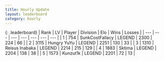 ```yaml
---
title: Hourly Update
layout: leaderboard
category: hourly
---
```


{: .leaderboard}
| Rank | LV | Player | Division | Elo | Wins | Losses |
| --- | --- | --- | --- | --- | --- | --- |
| <span data-change="0">1</span> | 754 | <span title="ID: 402846">SunkCostFallacy</span> | LEGEND | <span data-change="0">2300</span> | <span data-change="0">224</span> | <span data-change="0">66</span> |
| <span data-change="0">2</span> | 3115 | <span title="ID: 164871">Hungry YuYu</span> | LEGEND | <span data-change="0">2251</span> | <span data-change="0">130</span> | <span data-change="0">33</span> |
| <span data-change="0">3</span> | 1310 | <span title="ID: 451068">Reisus Inabaka</span> | LEGEND | <span data-change="3">2214</span> | <span data-change="1">215</span> | <span data-change="0">129</span> |
| <span data-change="0">4</span> | 1883 | <span title="ID: 353063">Sktima</span> | LEGEND | <span data-change="0">2204</span> | <span data-change="0">138</span> | <span data-change="0">38</span> |
| <span data-change="0">5</span> | 1573 | <span title="ID: 392407">Kunzut1k</span> | LEGEND | <span data-change="0">2201</span> | <span data-change="0">72</span> | <span data-change="0">13</span> |